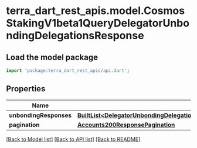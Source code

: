 # terra_dart_rest_apis.model.CosmosStakingV1beta1QueryDelegatorUnbondingDelegationsResponse

## Load the model package
```dart
import 'package:terra_dart_rest_apis/api.dart';
```

## Properties
Name | Type | Description | Notes
------------ | ------------- | ------------- | -------------
**unbondingResponses** | [**BuiltList&lt;DelegatorUnbondingDelegations200ResponseUnbondingResponsesInner&gt;**](DelegatorUnbondingDelegations200ResponseUnbondingResponsesInner.md) |  | [optional] 
**pagination** | [**Accounts200ResponsePagination**](Accounts200ResponsePagination.md) |  | [optional] 

[[Back to Model list]](../README.md#documentation-for-models) [[Back to API list]](../README.md#documentation-for-api-endpoints) [[Back to README]](../README.md)


